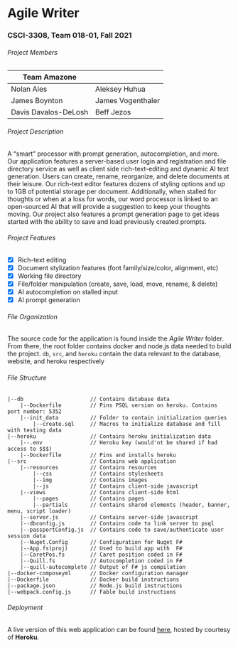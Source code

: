 # Agile Writer
### CSCI-3308, Team 018-01, Fall 2021
###### Project Members
| Team Amazone         |                      |
| -------------------- | -------------------- |
| Nolan Ales           | Aleksey Huhua        |
| James Boynton        | James Vogenthaler    |
| Davis Davalos-DeLosh | Beff Jezos           |
###### Project Description
A “smart” processor with prompt generation, autocompletion, and more. Our application features a server-based user login and registration and file directory service as well as client side rich-text-editing and dynamic AI text generation. Users can create, rename, reorganize, and delete documents at their leisure. Our rich-text editor features dozens of styling options and up to 1GB of potential storage per document. Additionally, when stalled for thoughts or when at a loss for words, our word processor is linked to an open-sourced AI that will provide a suggestion to keep your thoughts moving. Our project also features a prompt generation page to get ideas started with the ability to save and load previously created prompts.

###### Project Features
- [x] Rich-text editing
- [x] Document stylization features (font family/size/color, alignment, etc)
- [x] Working file directory
- [x] File/folder manipulation (create, save, load, move, rename, & delete)
- [x] AI autocompletion on stalled input
- [x] AI prompt generation

###### File Organization
The source code for the application is found inside the *Agile Writer* folder. From there, the root folder contains docker and node.js data needed to build the project. `db`, `src`, and `heroku` contain the data relevant to the database, website, and heroku respectively

###### File Structure
```
|--db                     // Contains database data
    |--Dockerfile         // Pins PSQL version on heroku. Contains port number: 5352
    |--init_data          // Folder to contain initialization queries
        |--create.sql     // Macros to initialize database and fill with testing data
|--heroku                 // Contains heroku initialization data
    |--.env               // Heroku key (would'nt be shared if had access to $$$)
    |--Dockerfile         // Pins and installs heroku
|--src                    // Contains web application
    |--resources          // Contains resources
        |--css            // Contains stylesheets
        |--img            // Contains images
        |--js             // Contains client-side javascript
    |--views              // Contains client-side html
        |--pages          // Contains pages
        |--partials       // Contains shared elements (header, banner, menu, script loader)
    |--server.js          // Contains server-side javascript
    |--dbconfig.js        // Contains code to link server to psql
    |--passportConfig.js  // Contains code to save/authenticate user session data
    |--Nuget.Config       // Configuration for Nuget F#
    |--App.fs(proj)       // Used to build app with  F#
    |--CaretPos.fs        // Caret position coded in F#
    |--Quill.fs           // Autocompletion coded in F#
    |--quill-autocomplete // Output of F# js compilation
|--docker-composeyml      // Docker configuration manager
|--Dockerfile             // Docker build instructions
|--package.json           // Node.js build instructions
|--webpack.config.js      // Fable build instructions
```

###### Deployment
A live version of this web application can be found [here](https://csci3308-018.herokuapp.com/Login), hosted by courtesy of **Heroku**.